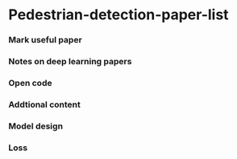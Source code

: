 # Pedestrian-detection-paper-list
### Mark useful paper
### Notes on deep learning papers
### Open code
### Addtional content
### Model design
### Loss
